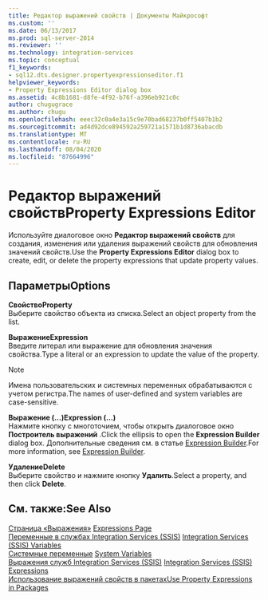 ```yaml
---
title: Редактор выражений свойств | Документы Майкрософт
ms.custom: ''
ms.date: 06/13/2017
ms.prod: sql-server-2014
ms.reviewer: ''
ms.technology: integration-services
ms.topic: conceptual
f1_keywords:
- sql12.dts.designer.propertyexpressionseditor.f1
helpviewer_keywords:
- Property Expressions Editor dialog box
ms.assetid: 4c8b1681-d8fe-4f92-b76f-a396eb921c0c
author: chugugrace
ms.author: chugu
ms.openlocfilehash: eeec32c0a4e3a15c9e70bad68237b0ff5407b1b2
ms.sourcegitcommit: ad4d92dce894592a259721a1571b1d8736abacdb
ms.translationtype: MT
ms.contentlocale: ru-RU
ms.lasthandoff: 08/04/2020
ms.locfileid: "87664996"
---
```

# <a name="property-expressions-editor"></a><span data-ttu-id="64032-102">Редактор выражений свойств</span><span class="sxs-lookup"><span data-stu-id="64032-102">Property Expressions Editor</span></span>
  <span data-ttu-id="64032-103">Используйте диалоговое окно **Редактор выражений свойств** для создания, изменения или удаления выражений свойств для обновления значений свойств.</span><span class="sxs-lookup"><span data-stu-id="64032-103">Use the **Property Expressions Editor** dialog box to create, edit, or delete the property expressions that update property values.</span></span>  
  
## <a name="options"></a><span data-ttu-id="64032-104">Параметры</span><span class="sxs-lookup"><span data-stu-id="64032-104">Options</span></span>  
 <span data-ttu-id="64032-105">**Свойство**</span><span class="sxs-lookup"><span data-stu-id="64032-105">**Property**</span></span>  
 <span data-ttu-id="64032-106">Выберите свойство объекта из списка.</span><span class="sxs-lookup"><span data-stu-id="64032-106">Select an object property from the list.</span></span>  
  
 <span data-ttu-id="64032-107">**Выражение**</span><span class="sxs-lookup"><span data-stu-id="64032-107">**Expression**</span></span>  
 <span data-ttu-id="64032-108">Введите литерал или выражение для обновления значения свойства.</span><span class="sxs-lookup"><span data-stu-id="64032-108">Type a literal or an expression to update the value of the property.</span></span>  
  
> [!NOTE]  
>  <span data-ttu-id="64032-109">Имена пользовательских и системных переменных обрабатываются с учетом регистра.</span><span class="sxs-lookup"><span data-stu-id="64032-109">The names of user-defined and system variables are case-sensitive.</span></span>  
  
 <span data-ttu-id="64032-110">**Выражение (...)**</span><span class="sxs-lookup"><span data-stu-id="64032-110">**Expression (...)**</span></span>  
 <span data-ttu-id="64032-111">Нажмите кнопку с многоточием, чтобы открыть диалоговое окно **Построитель выражений** .</span><span class="sxs-lookup"><span data-stu-id="64032-111">Click the ellipsis to open the **Expression Builder** dialog box.</span></span> <span data-ttu-id="64032-112">Дополнительные сведения см. в статье [Expression Builder](expression-builder.md).</span><span class="sxs-lookup"><span data-stu-id="64032-112">For more information, see [Expression Builder](expression-builder.md).</span></span>  
  
 <span data-ttu-id="64032-113">**Удаление**</span><span class="sxs-lookup"><span data-stu-id="64032-113">**Delete**</span></span>  
 <span data-ttu-id="64032-114">Выберите свойство и нажмите кнопку **Удалить**.</span><span class="sxs-lookup"><span data-stu-id="64032-114">Select a property, and then click **Delete**.</span></span>  
  
## <a name="see-also"></a><span data-ttu-id="64032-115">См. также:</span><span class="sxs-lookup"><span data-stu-id="64032-115">See Also</span></span>  
 <span data-ttu-id="64032-116">[Страница «Выражения»](expressions-page.md) </span><span class="sxs-lookup"><span data-stu-id="64032-116">[Expressions Page](expressions-page.md) </span></span>  
 <span data-ttu-id="64032-117">[Переменные в службах Integration Services (SSIS)](../integration-services-ssis-variables.md) </span><span class="sxs-lookup"><span data-stu-id="64032-117">[Integration Services &#40;SSIS&#41; Variables](../integration-services-ssis-variables.md) </span></span>  
 <span data-ttu-id="64032-118">[Системные переменные](../system-variables.md) </span><span class="sxs-lookup"><span data-stu-id="64032-118">[System Variables](../system-variables.md) </span></span>  
 <span data-ttu-id="64032-119">[Выражения служб Integration Services (SSIS)](integration-services-ssis-expressions.md) </span><span class="sxs-lookup"><span data-stu-id="64032-119">[Integration Services &#40;SSIS&#41; Expressions](integration-services-ssis-expressions.md) </span></span>  
 [<span data-ttu-id="64032-120">Использование выражений свойств в пакетах</span><span class="sxs-lookup"><span data-stu-id="64032-120">Use Property Expressions in Packages</span></span>](use-property-expressions-in-packages.md)  
  
  
